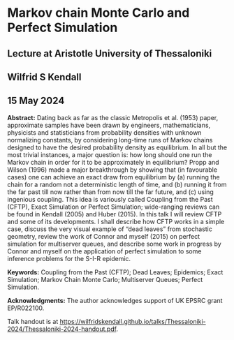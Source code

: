 # Markov chain Monte Carlo and Perfect Simulation
## Lecture at Aristotle University of Thessaloniki
## Wilfrid S Kendall
## 15 May 2024

**Abstract:**
Dating back as far as the classic Metropolis et al.  (1953) paper, approximate samples  have been drawn by engineers, mathematicians, physicists and statisticians from probability densities with unknown normalizing constants, by considering long-time runs of Markov chains designed to have the desired probability density as equilibrium. In all but the most trivial instances, a major question is: how long should one run the Markov chain in order for it to be approximately in equilibrium? Propp and Wilson (1996) made a major breakthrough by showing that (in favourable cases) one can achieve an exact draw from equilibrium by (a) running the chain for a random not a deterministic length of time, and (b) running it from the far past till now rather than from now till the far future, and (c) using ingenious coupling. This idea is variously called Coupling from the Past (CFTP), Exact Simulation or Perfect Simulation; wide-ranging reviews can be found in Kendall (2005) and Huber (2015). In this talk I will review CFTP and some of its developments. I shall describe how CFTP works in a simple case, discuss the very visual example of “dead leaves” from stochastic geometry, review the work of Connor and myself (2015) on perfect simulation for multiserver queues, and describe some work in progress by Connor and myself on the application of perfect simulation to some inference problems for the S-I-R epidemic.

**Keywords:** Coupling from the Past (CFTP); Dead Leaves; Epidemics; Exact Simulation; Markov Chain Monte Carlo; Multiserver Queues; Perfect Simulation.

**Acknowledgments:** The author acknowledges support of UK EPSRC grant EP/R022100.

Talk handout is at <https://wilfridskendall.github.io/talks/Thessaloniki-2024/Thessaloniki-2024-handout.pdf>.
